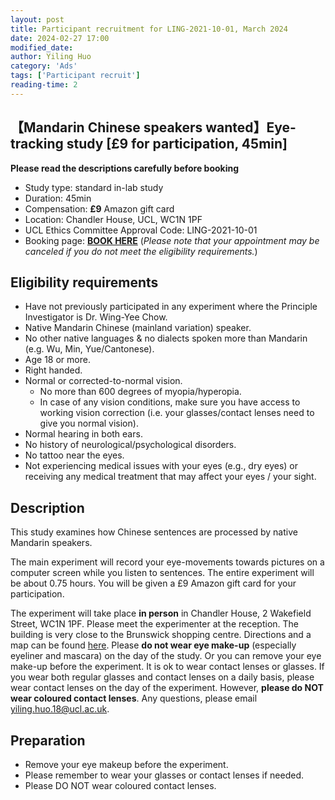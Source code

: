 ```yaml
---
layout: post
title: Participant recruitment for LING-2021-10-01, March 2024
date: 2024-02-27 17:00
modified_date: 
author: Yiling Huo
category: 'Ads'
tags: ['Participant recruit']
reading-time: 2
---
```


<!--excerpt-->

## 【Mandarin Chinese speakers wanted】Eye-tracking study [£9 for participation, 45min]

**Please read the descriptions carefully before booking**

- Study type: standard in-lab study
- Duration: 45min
- Compensation: **£9** Amazon gift card
- Location: Chandler House, UCL, WC1N 1PF
- UCL Ethics Committee Approval Code: LING-2021-10-01
- Booking page: **[BOOK HERE](https://outlook.office365.com/owa/calendar/ExperimentparticipantsignupLING20211001March2024@live.ucl.ac.uk/bookings/s/JFprM8hZAUuJlJNXj73RrQ2)** (*Please note that your appointment may be canceled if you do not meet the eligibility requirements.*)

## Eligibility requirements

- Have not previously participated in any experiment where the Principle Investigator is Dr. Wing-Yee Chow. 
- Native Mandarin Chinese (mainland variation) speaker. 
- No other native languages & no dialects spoken more than Mandarin (e.g. Wu, Min, Yue/Cantonese). 
- Age 18 or more. 
- Right handed. 
- Normal or corrected-to-normal vision.
    - No more than 600 degrees of myopia/hyperopia. 
    - In case of any vision conditions, make sure you have access to working vision correction (i.e. your glasses/contact lenses need to give you normal vision).
- Normal hearing in both ears.
- No history of neurological/psychological disorders.
- No tattoo near the eyes. 
- Not experiencing medical issues with your eyes (e.g., dry eyes) or receiving any medical treatment that may affect your eyes / your sight. 

## Description

This study examines how Chinese sentences are processed by native Mandarin speakers.

The main experiment will record your eye-movements towards pictures on a computer screen while you listen to sentences. The entire experiment will be about 0.75 hours. You will be given a £9 Amazon gift card for your participation. 

The experiment will take place **in person** in Chandler House, 2 Wakefield Street, WC1N 1PF. Please meet the experimenter at the reception. The building is very close to the Brunswick shopping centre. Directions and a map can be found [here](http://www.ucl.ac.uk/maps/chandler-house). Please **do not wear eye make-up** (especially eyeliner and mascara) on the day of the study. Or you can remove your eye make-up before the experiment. It is ok to wear contact lenses or glasses. If you wear both regular glasses and contact lenses on a daily basis, please wear contact lenses on the day of the experiment. However, **please do NOT wear coloured contact lenses**. Any questions, please email yiling.huo.18@ucl.ac.uk.

## Preparation

- Remove your eye makeup before the experiment. 
- Please remember to wear your glasses or contact lenses if needed. 
- Please DO NOT wear coloured contact lenses.